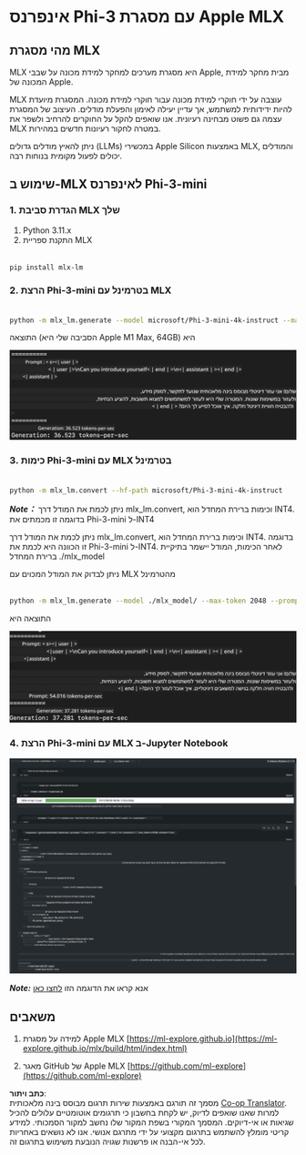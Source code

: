 <!--
CO_OP_TRANSLATOR_METADATA:
{
  "original_hash": "dcb656f3d206fc4968e236deec5d4384",
  "translation_date": "2025-07-17T10:07:50+00:00",
  "source_file": "md/03.FineTuning/03.Inference/MLX_Inference.md",
  "language_code": "he"
}
-->
# **אינפרנס Phi-3 עם מסגרת Apple MLX**

## **מהי מסגרת MLX**

MLX היא מסגרת מערכים למחקר למידת מכונה על שבבי Apple, מבית מחקר למידת המכונה של Apple.

MLX עוצבה על ידי חוקרי למידת מכונה עבור חוקרי למידת מכונה. המסגרת מיועדת להיות ידידותית למשתמש, אך עדיין יעילה לאימון והפעלת מודלים. העיצוב של המסגרת עצמה גם פשוט מבחינה רעיונית. אנו שואפים להקל על החוקרים להרחיב ולשפר את MLX במטרה לחקור רעיונות חדשים במהירות.

ניתן להאיץ מודלים גדולים (LLMs) במכשירי Apple Silicon באמצעות MLX, והמודלים יכולים לפעול מקומית בנוחות רבה.

## **שימוש ב-MLX לאינפרנס Phi-3-mini**

### **1. הגדרת סביבת MLX שלך**

1. Python 3.11.x  
2. התקנת ספריית MLX  


```bash

pip install mlx-lm

```

### **2. הרצת Phi-3-mini בטרמינל עם MLX**


```bash

python -m mlx_lm.generate --model microsoft/Phi-3-mini-4k-instruct --max-token 2048 --prompt  "<|user|>\nCan you introduce yourself<|end|>\n<|assistant|>"

```

התוצאה (הסביבה שלי היא Apple M1 Max, 64GB) היא

![Terminal](../../../../../translated_images/01.5cf57df8f7407cf9281c0237f4e69c3728b8817253aad0835d14108b07c83c88.he.png)

### **3. כימות Phi-3-mini עם MLX בטרמינל**


```bash

python -m mlx_lm.convert --hf-path microsoft/Phi-3-mini-4k-instruct

```

***Note：*** ניתן לכמת את המודל דרך mlx_lm.convert, וכימות ברירת המחדל הוא INT4. בדוגמה זו מכמתים את Phi-3-mini ל-INT4

ניתן לכמת את המודל דרך mlx_lm.convert, וכימות ברירת המחדל הוא INT4. בדוגמה זו הכוונה היא לכמת את Phi-3-mini ל-INT4. לאחר הכימות, המודל יישמר בתיקיית ברירת המחדל ./mlx_model

ניתן לבדוק את המודל המכוים עם MLX מהטרמינל


```bash

python -m mlx_lm.generate --model ./mlx_model/ --max-token 2048 --prompt  "<|user|>\nCan you introduce yourself<|end|>\n<|assistant|>"

```

התוצאה היא

![INT4](../../../../../translated_images/02.7b188681a8eadbc111aba8d8006e4b3671788947a99a46329261e169dd2ec29f.he.png)


### **4. הרצת Phi-3-mini עם MLX ב-Jupyter Notebook**


![Notebook](../../../../../translated_images/03.b9705a3a5aaa89f9eb0ca04c1a4565dfe4a5e8cc68604227d2eab149fef1d3c7.he.png)

***Note:*** אנא קראו את הדוגמה הזו [לחצו כאן](../../../../../code/03.Inference/MLX/MLX_DEMO.ipynb)


## **משאבים**

1. למידה על מסגרת Apple MLX [https://ml-explore.github.io](https://ml-explore.github.io/mlx/build/html/index.html)

2. מאגר GitHub של Apple MLX [https://github.com/ml-explore](https://github.com/ml-explore)

**כתב ויתור**:  
מסמך זה תורגם באמצעות שירות תרגום מבוסס בינה מלאכותית [Co-op Translator](https://github.com/Azure/co-op-translator). למרות שאנו שואפים לדיוק, יש לקחת בחשבון כי תרגומים אוטומטיים עלולים להכיל שגיאות או אי-דיוקים. המסמך המקורי בשפת המקור שלו נחשב למקור הסמכותי. למידע קריטי מומלץ להשתמש בתרגום מקצועי על ידי מתרגם אנושי. אנו לא נושאים באחריות לכל אי-הבנה או פרשנות שגויה הנובעת משימוש בתרגום זה.